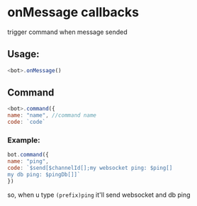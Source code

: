 # onMessage callbacks
trigger command when message sended
## Usage:
```js
<bot>.onMessage()
```
## Command
```js
<bot>.command({
name: "name", //command name
code: `code`
```

### Example:
```js
bot.command({
name: "ping",
code: `$send[$channelId[];my websocket ping: $ping[]
my db ping: $pingDb[]]`
})
```
so, when u type `(prefix)ping` it'll send websocket and db ping
